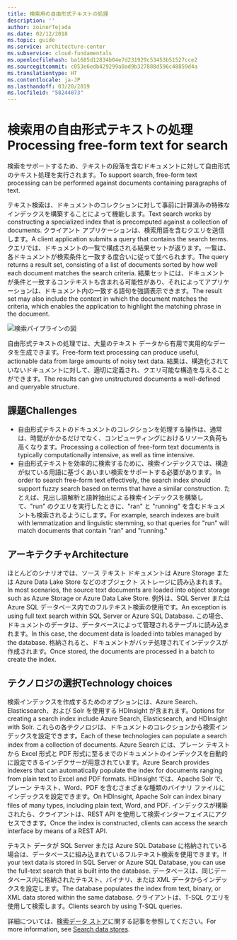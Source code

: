 ```yaml
---
title: 検索用の自由形式テキストの処理
description: ''
author: zoinerTejada
ms.date: 02/12/2018
ms.topic: guide
ms.service: architecture-center
ms.subservice: cloud-fundamentals
ms.openlocfilehash: ba1685d12834b04e7d231929c53453b51527cce2
ms.sourcegitcommit: c053e6edb429299a0ad9b327888d596c48859d4a
ms.translationtype: HT
ms.contentlocale: ja-JP
ms.lasthandoff: 03/20/2019
ms.locfileid: "58244073"
---
```

# <a name="processing-free-form-text-for-search"></a><span data-ttu-id="e1950-102">検索用の自由形式テキストの処理</span><span class="sxs-lookup"><span data-stu-id="e1950-102">Processing free-form text for search</span></span>

<span data-ttu-id="e1950-103">検索をサポートするため、テキストの段落を含むドキュメントに対して自由形式のテキスト処理を実行されます。</span><span class="sxs-lookup"><span data-stu-id="e1950-103">To support search, free-form text processing can be performed against documents containing paragraphs of text.</span></span>

<span data-ttu-id="e1950-104">テキスト検索は、ドキュメントのコレクションに対して事前に計算済みの特殊なインデックスを構築することによって機能します。</span><span class="sxs-lookup"><span data-stu-id="e1950-104">Text search works by constructing a specialized index that is precomputed against a collection of documents.</span></span> <span data-ttu-id="e1950-105">クライアント アプリケーションは、検索用語を含むクエリを送信します。</span><span class="sxs-lookup"><span data-stu-id="e1950-105">A client application submits a query that contains the search terms.</span></span> <span data-ttu-id="e1950-106">クエリでは、ドキュメントの一覧で構成される結果セットが返ります。一覧は、各ドキュメントが検索条件と一致する度合いに従って並べられます。</span><span class="sxs-lookup"><span data-stu-id="e1950-106">The query returns a result set, consisting of a list of documents sorted by how well each document matches the search criteria.</span></span> <span data-ttu-id="e1950-107">結果セットには、ドキュメントが条件と一致するコンテキストも含まれる可能性があり、それによってアプリケーションは、ドキュメント内の一致する語句を強調表示できます。</span><span class="sxs-lookup"><span data-stu-id="e1950-107">The result set may also include the context in which the document matches the criteria, which enables the application to highlight the matching phrase in the document.</span></span>

![検索パイプラインの図](./images/search-pipeline.png)

<span data-ttu-id="e1950-109">自由形式テキストの処理では、大量のテキスト データから有用で実用的なデータを生成できます。</span><span class="sxs-lookup"><span data-stu-id="e1950-109">Free-form text processing can produce useful, actionable data from large amounts of noisy text data.</span></span> <span data-ttu-id="e1950-110">結果は、構造化されていないドキュメントに対して、適切に定義され、クエリ可能な構造を与えることができます。</span><span class="sxs-lookup"><span data-stu-id="e1950-110">The results can give unstructured documents a well-defined and queryable structure.</span></span>

## <a name="challenges"></a><span data-ttu-id="e1950-111">課題</span><span class="sxs-lookup"><span data-stu-id="e1950-111">Challenges</span></span>

- <span data-ttu-id="e1950-112">自由形式テキストのドキュメントのコレクションを処理する操作は、通常は、時間がかかるだけでなく、コンピューティングにおけるリソース負荷も高くなります。</span><span class="sxs-lookup"><span data-stu-id="e1950-112">Processing a collection of free-form text documents is typically computationally intensive, as well as time intensive.</span></span>
- <span data-ttu-id="e1950-113">自由形式テキストを効率的に検索するために、検索インデックスでは、構造が似ている用語に基づくあいまい検索をサポートする必要があります。</span><span class="sxs-lookup"><span data-stu-id="e1950-113">In order to search free-form text effectively, the search index should support fuzzy search based on terms that have a similar construction.</span></span> <span data-ttu-id="e1950-114">たとえば、見出し語解析と語幹抽出による検索インデックスを構築して、"run" のクエリを実行したときに、"ran" と "running" を含むドキュメントも検索されるようにします。</span><span class="sxs-lookup"><span data-stu-id="e1950-114">For example, search indexes are built with lemmatization and linguistic stemming, so that queries for "run" will match documents that contain "ran" and "running."</span></span>

## <a name="architecture"></a><span data-ttu-id="e1950-115">アーキテクチャ</span><span class="sxs-lookup"><span data-stu-id="e1950-115">Architecture</span></span>

<span data-ttu-id="e1950-116">ほとんどのシナリオでは、ソース テキスト ドキュメントは Azure Storage または Azure Data Lake Store などのオブジェクト ストレージに読み込まれます。</span><span class="sxs-lookup"><span data-stu-id="e1950-116">In most scenarios, the source text documents are loaded into object storage such as Azure Storage or Azure Data Lake Store.</span></span> <span data-ttu-id="e1950-117">例外は、SQL Server または Azure SQL データベース内でのフルテキスト検索の使用です。</span><span class="sxs-lookup"><span data-stu-id="e1950-117">An exception is using full text search within SQL Server or Azure SQL Database.</span></span> <span data-ttu-id="e1950-118">この場合、ドキュメントのデータは、データベースによって管理されるテーブルに読み込まれます。</span><span class="sxs-lookup"><span data-stu-id="e1950-118">In this case, the document data is loaded into tables managed by the database.</span></span> <span data-ttu-id="e1950-119">格納されると、ドキュメントがバッチ処理されてインデックスが作成されます。</span><span class="sxs-lookup"><span data-stu-id="e1950-119">Once stored, the documents are processed in a batch to create the index.</span></span>

## <a name="technology-choices"></a><span data-ttu-id="e1950-120">テクノロジの選択</span><span class="sxs-lookup"><span data-stu-id="e1950-120">Technology choices</span></span>

<span data-ttu-id="e1950-121">検索インデックスを作成するためのオプションには、Azure Search、Elasticsearch、および Solr を使用する HDInsight が含まれます。</span><span class="sxs-lookup"><span data-stu-id="e1950-121">Options for creating a search index include Azure Search, Elasticsearch, and HDInsight with Solr.</span></span> <span data-ttu-id="e1950-122">これらの各テクノロジは、ドキュメントのコレクションから検索インデックスを設定できます。</span><span class="sxs-lookup"><span data-stu-id="e1950-122">Each of these technologies can populate a search index from a collection of documents.</span></span> <span data-ttu-id="e1950-123">Azure Search には、プレーン テキストから Excel 形式と PDF 形式に至るまでのドキュメントのインデックスを自動的に設定できるインデクサーが用意されています。</span><span class="sxs-lookup"><span data-stu-id="e1950-123">Azure Search provides indexers that can automatically populate the index for documents ranging from plain text to Excel and PDF formats.</span></span> <span data-ttu-id="e1950-124">HDInsight では、Apache Solr で、プレーン テキスト、Word、PDF を含むさまざまな種類のバイナリ ファイルにインデックスを設定できます。</span><span class="sxs-lookup"><span data-stu-id="e1950-124">On HDInsight, Apache Solr can index binary files of many types, including plain text, Word, and PDF.</span></span> <span data-ttu-id="e1950-125">インデックスが構築されたら、クライアントは、REST API を使用して検索インターフェイスにアクセスできます。</span><span class="sxs-lookup"><span data-stu-id="e1950-125">Once the index is constructed, clients can access the search interface by means of a REST API.</span></span>

<span data-ttu-id="e1950-126">テキスト データが SQL Server または Azure SQL Database に格納されている場合は、データベースに組み込まれているフルテキスト検索を使用できます。</span><span class="sxs-lookup"><span data-stu-id="e1950-126">If your text data is stored in SQL Server or Azure SQL Database, you can use the full-text search that is built into the database.</span></span> <span data-ttu-id="e1950-127">データベースは、同じデータベース内に格納されたテキスト、バイナリ、または XML データからインデックスを設定します。</span><span class="sxs-lookup"><span data-stu-id="e1950-127">The database populates the index from text, binary, or XML data stored within the same database.</span></span> <span data-ttu-id="e1950-128">クライアントは、T-SQL クエリを使用して検索します。</span><span class="sxs-lookup"><span data-stu-id="e1950-128">Clients search by using T-SQL queries.</span></span>

<span data-ttu-id="e1950-129">詳細については、[検索データ ストア](../technology-choices/search-options.md)に関する記事を参照してください。</span><span class="sxs-lookup"><span data-stu-id="e1950-129">For more information, see [Search data stores](../technology-choices/search-options.md).</span></span>

